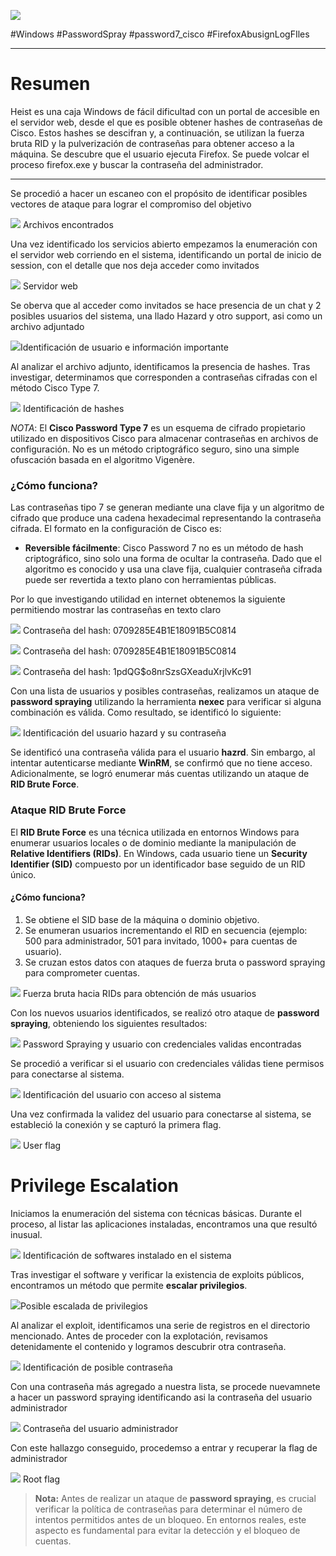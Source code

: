 ![](Pasted%20image%2020250216224845.png)

#Windows #PasswordSpray #password7_cisco #FirefoxAbusignLogFIles

___

# Resumen 

Heist es una caja Windows de fácil dificultad con un portal de  accesible en el servidor web, desde el que es posible obtener hashes de contraseñas de Cisco. Estos hashes se descifran y, a continuación, se utilizan la fuerza bruta RID y la pulverización de contraseñas para obtener acceso a la máquina. Se descubre que el usuario ejecuta Firefox. Se puede volcar el proceso firefox.exe y buscar la contraseña del administrador.

----

Se procedió a hacer un escaneo con el propósito de identificar posibles vectores de ataque para lograr el compromiso del objetivo


![](Pasted%20image%2020250216225219.png)
<span class="center-text">Archivos encontrados</span>

Una vez identificado los servicios abierto empezamos la enumeración con el servidor web corriendo en el sistema, identificando un portal de inicio de session, con el detalle que nos deja acceder como invitados 


![](Pasted%20image%2020250216225449.png)
<span class="center-text">Servidor web</span>

Se oberva que al acceder como invitados se hace presencia de un chat y 2 posibles usuarios del sistema, una llado Hazard y otro support, asi como un archivo adjuntado

![](Pasted%20image%2020250216225607.png)<span class="center-text">Identificación de usuario e información importante</span>

Al analizar el archivo adjunto, identificamos la presencia de hashes. Tras investigar, determinamos que corresponden a contraseñas cifradas con el método Cisco Type 7.

![](Pasted%20image%2020250216225908.png)
<span class="center-text">Identificación de hashes</span>

*NOTA*: El **Cisco Password Type 7** es un esquema de cifrado propietario utilizado en dispositivos Cisco para almacenar contraseñas en archivos de configuración. No es un método criptográfico seguro, sino una simple ofuscación basada en el algoritmo Vigenère.
### **¿Cómo funciona?**

Las contraseñas tipo 7 se generan mediante una clave fija y un algoritmo de cifrado que produce una cadena hexadecimal representando la contraseña cifrada. El formato en la configuración de Cisco es:

- **Reversible fácilmente**: Cisco Password 7 no es un método de hash criptográfico, sino solo una forma de ocultar la contraseña. Dado que el algoritmo es conocido y usa una clave fija, cualquier contraseña cifrada puede ser revertida a texto plano con herramientas públicas.

Por lo que investigando utilidad en internet obtenemos la siguiente permitiendo mostrar las contraseñas en texto claro

![](Pasted%20image%2020250216230150.png)
<span class="center-text">Contraseña del hash: 0709285E4B1E18091B5C0814</span>

![](Pasted%20image%2020250216230205.png)
<span class="center-text">Contraseña del hash: 0709285E4B1E18091B5C0814</span>

![](Pasted%20image%2020250216230444.png)
<span class="center-text">Contraseña del hash: $1$pdQG$o8nrSzsGXeaduXrjlvKc91</span>

Con una lista de usuarios y posibles contraseñas, realizamos un ataque de **password spraying** utilizando la herramienta **nexec** para verificar si alguna combinación es válida. Como resultado, se identificó lo siguiente:

![](Pasted%20image%2020250216231108.png)
<span class="center-text">Identificación del usuario hazard y su contraseña</span>

Se identificó una contraseña válida para el usuario **hazrd**. Sin embargo, al intentar autenticarse mediante **WinRM**, se confirmó que no tiene acceso. Adicionalmente, se logró enumerar más cuentas utilizando un ataque de **RID Brute Force**.
### **Ataque RID Brute Force**

El **RID Brute Force** es una técnica utilizada en entornos Windows para enumerar usuarios locales o de dominio mediante la manipulación de **Relative Identifiers (RIDs)**. En Windows, cada usuario tiene un **Security Identifier (SID)** compuesto por un identificador base seguido de un RID único.

#### **¿Cómo funciona?**

1. Se obtiene el SID base de la máquina o dominio objetivo.
2. Se enumeran usuarios incrementando el RID en secuencia (ejemplo: 500 para administrador, 501 para invitado, 1000+ para cuentas de usuario).
3. Se cruzan estos datos con ataques de fuerza bruta o password spraying para comprometer cuentas.

![](Pasted%20image%2020250216231447.png)
<span class="center-text">Fuerza bruta hacia RIDs para obtención de más usuarios</span>

Con los nuevos usuarios identificados, se realizó otro ataque de **password spraying**, obteniendo los siguientes resultados:

![](Pasted%20image%2020250216231711.png)
<span class="center-text">Password Spraying y usuario con credenciales validas encontradas</span>

Se procedió a verificar si el usuario con credenciales válidas tiene permisos para conectarse al sistema.

![](Pasted%20image%2020250216231914.png)
<span class="center-text">Identificación del usuario con acceso al sistema</span>

Una vez confirmada la validez del usuario para conectarse al sistema, se estableció la conexión y se capturó la primera flag.

![](Pasted%20image%2020250216232034.png)
<span class="center-text">User flag</span>

# Privilege Escalation

Iniciamos la enumeración del sistema con técnicas básicas. Durante el proceso, al listar las aplicaciones instaladas, encontramos una que resultó inusual.

![](Pasted%20image%2020250216232238.png)
<span class="center-text">Identificación de softwares instalado en el sistema</span>

Tras investigar el software y verificar la existencia de exploits públicos, encontramos un método que permite **escalar privilegios**.

![](Pasted%20image%2020250216232342.png)<span class="center-text">Posible escalada de privilegios</span>

Al analizar el exploit, identificamos una serie de registros en el directorio mencionado. Antes de proceder con la explotación, revisamos detenidamente el contenido y logramos descubrir otra contraseña.

![](Pasted%20image%2020250216233244.png)
<span class="center-text">Identificación de posible contraseña</span>

Con una contraseña más agregado a nuestra lista, se procede nuevamnete a hacer un password spraying identificando asi la contraseña del usuario administrador

![](Pasted%20image%2020250216233518.png)
<span class="center-text">Contraseña del usuario administrador</span>

Con este hallazgo conseguido, procedemso a entrar y recuperar la flag de administrador 

![](Pasted%20image%2020250216233622.png)
<span class="center-text">Root flag</span>

> **Nota:** Antes de realizar un ataque de **password spraying**, es crucial verificar la política de contraseñas para determinar el número de intentos permitidos antes de un bloqueo. En entornos reales, este aspecto es fundamental para evitar la detección y el bloqueo de cuentas.

